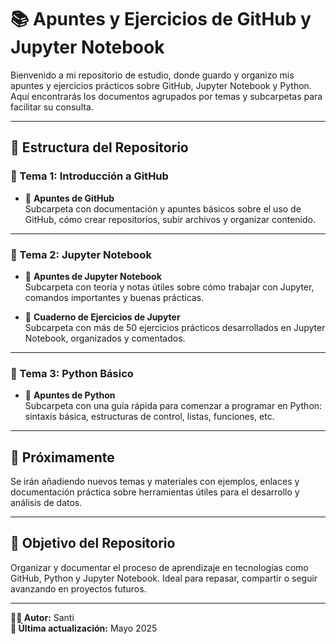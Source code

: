 # 📚 Apuntes y Ejercicios de GitHub y Jupyter Notebook

Bienvenido a mi repositorio de estudio, donde guardo y organizo mis apuntes y ejercicios prácticos sobre GitHub, Jupyter Notebook y Python. Aquí encontrarás los documentos agrupados por temas y subcarpetas para facilitar su consulta.

---

## 📂 Estructura del Repositorio

### 🔹 Tema 1: Introducción a GitHub
- 📄 **Apuntes de GitHub**  
  Subcarpeta con documentación y apuntes básicos sobre el uso de GitHub, cómo crear repositorios, subir archivos y organizar contenido.

---

### 🔹 Tema 2: Jupyter Notebook
- 📄 **Apuntes de Jupyter Notebook**  
  Subcarpeta con teoría y notas útiles sobre cómo trabajar con Jupyter, comandos importantes y buenas prácticas.
  
- 📁 **Cuaderno de Ejercicios de Jupyter**  
  Subcarpeta con más de 50 ejercicios prácticos desarrollados en Jupyter Notebook, organizados y comentados.

---

### 🔹 Tema 3: Python Básico
- 📄 **Apuntes de Python**  
  Subcarpeta con una guía rápida para comenzar a programar en Python: sintaxis básica, estructuras de control, listas, funciones, etc.

---

## 🚀 Próximamente
Se irán añadiendo nuevos temas y materiales con ejemplos, enlaces y documentación práctica sobre herramientas útiles para el desarrollo y análisis de datos.

---

## 📌 Objetivo del Repositorio
Organizar y documentar el proceso de aprendizaje en tecnologías como GitHub, Python y Jupyter Notebook. Ideal para repasar, compartir o seguir avanzando en proyectos futuros.

---

**🧑‍💻 Autor:** Santi  
**📅 Última actualización:** Mayo 2025

